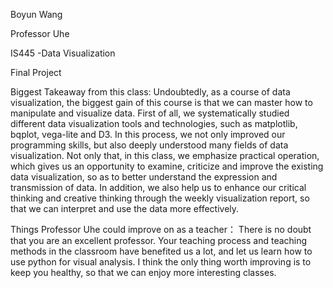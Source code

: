 Boyun Wang

Professor Uhe

IS445 -Data Visualization

Final Project

Biggest Takeaway from this class:
Undoubtedly, as a course of data visualization, the biggest gain of this course is that we can master how to manipulate and visualize data. 
First of all, we systematically studied different data visualization tools and technologies, such as matplotlib, bqplot, vega-lite and D3. 
In this process, we not only improved our programming skills, but also deeply understood many fields of data visualization. 
Not only that, in this class, we emphasize practical operation, which gives us an opportunity to examine, criticize and improve the existing data visualization, so as to better understand the expression and transmission of data. 
In addition, we also help us to enhance our critical thinking and creative thinking through the weekly visualization report, so that we can interpret and use the data more effectively.

Things Professor Uhe could improve on as a teacher：
There is no doubt that you are an excellent professor. Your teaching process and teaching methods in the classroom have benefited us a lot, and let us learn how to use python for visual analysis. 
I think the only thing worth improving is to keep you healthy, so that we can enjoy more interesting classes.
